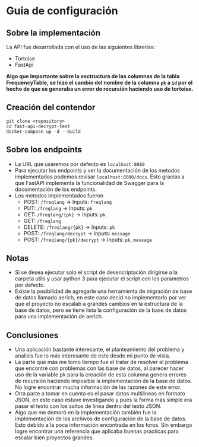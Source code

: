 # Guia de configuración

## Sobre la implementación

La API fue desarrollada con el uso de las siguientes librerias:

* Tortoise
* FastApi

**Algo que importante sobre la esctructura de las columnas de la tabla FrequencyTable, se hizo el cambio del nombre de la columna `pk` a `id` por el hecho de que se generaba un error de recursión haciendo uso de tortoise.**

## Creación del contendor

```
git clone <repository>
cd fast-api-decrypt-test
docker-compose up -d --build
```

## Sobre los endpoints

* La URL que usaremos por defecto es `localhost:8080`
* Para ejecutar los endpoints y ver la documentación de los metodos implementados podemos revisar `localhost:8080/docs`. Esto gracias a que FastAPI implementa la funcionalidad de Swagger para la documentación de los endpoints.
* Los metodos implementados fueron
  * POST: `/freqlang` -> Inputs: `freqlang`
  * PUT: `/freqlang` -> Inputs: `pk`
  * GET: `/freqlang/{pk}` -> Inputs: `pk`
  * GET: `/freqlang`
  * DELETE: `/freqlang/{pk}` -> Inputs: `pk`
  * POST: `/freqlang/decrypt` -> Inputs: `message`
  * POST: `/freqlang/{pk}/decrypt` -> Inputs: `pk`, `message`

## Notas

* Si se desea ejecutar solo el script de desencriptación dirigirse a la carpeta utils y usar python 3 para ejecutar el script con los parametros por defecto.
* Existe la posibilidad de agregarle una herramienta de migración de base de datos llamado aerich, en este caso decid no implementarlo por ver que el proyecto no escalab a grandes cambios en la estructura de la base de datos, pero se tiene lista la configuración de la base de datos para una implementación de aerich.

## Conclusiones

* Una aplicación bastante interesante, el planteamiento del problema y analisis fue lo más interesante de este desde mi punto de vista.
* La parte que más me tomo tiempo fue el tratar de resolver el problema que encontré con problemas con las base de datos, al parecer hacer uso de la variable pk para la creación de esta columna genera errores de recursión haciendo imposible la implementación de la base de datos. No logre encontrar mucha información de las razones de este error.
* Otra parte a tomar en cuenta es el pasar datos multilineas en formato JSON, en este caso estuve investigando y pues la forma más simple era pasar el texto con los saltos de linea dentro del texto JSON.
* Algo que me demoró en la implementación también fue la implementación de los archivos de configuración de la base de datos. Esto debido a la poca información encontrada en los foros. Sin embargo logre encontrar una referencia que aplicaba buenas practicas para escalar bien proyectos grandes.
